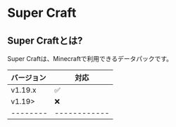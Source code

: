 
# Super Craft

## Super Craftとは?

Super Craftは、Minecraftで利用できるデータパックです。

| バージョン | 対応 |
| :-------- | ---------- | 
| v1.19.x | :white_check_mark: |
| v1.19>  | :x: |
| --------  | ------------ |
